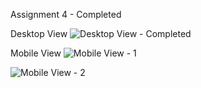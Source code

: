Assignment 4 - Completed


Desktop View
![Desktop View - Completed](https://user-images.githubusercontent.com/94943625/145246921-a1080b32-2c13-416e-81d6-0143f334632e.png)

Mobile View
![Mobile View - 1](https://user-images.githubusercontent.com/94943625/145246938-6ef26366-b45d-4beb-980c-de3610023192.png)

![Mobile View - 2](https://user-images.githubusercontent.com/94943625/145246946-e59f00d8-c727-43e6-971e-588aa3a7ab23.png)

